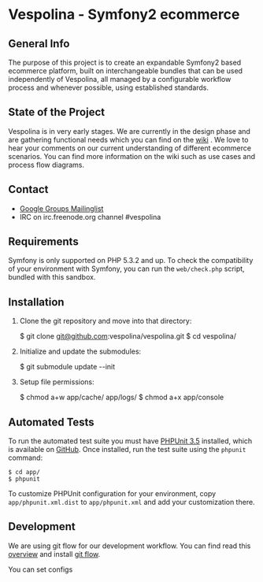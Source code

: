 Vespolina - Symfony2 ecommerce
==============================

General Info
------------

The purpose of this project is to create an expandable Symfony2 based ecommerce platform, built on interchangeable bundles that can be used independently of Vespolina, all managed by a configurable workflow process and whenever possible, using established standards.

State of the Project
--------------------

Vespolina is in very early stages.  We are currently in the design phase and are gathering functional needs which you can find on the
[wiki][vespolina_wiki] .  We love to hear your comments on our current understanding of different ecommerce scenarios.  You can find more information on the wiki such as use cases and process flow diagrams.

[vespolina_wiki]: https://github.com/vespolina/vespolina/wiki


Contact
-------
* [Google Groups Mailinglist](http://groups.google.com/group/vespolina-dev)
* IRC on irc.freenode.org channel #vespolina

Requirements
------------

Symfony is only supported on PHP 5.3.2 and up. To check the compatibility of
your environment with Symfony, you can run the `web/check.php` script, bundled
with this sandbox.

Installation
------------

  1. Clone the git repository and move into that directory:

        $ git clone git@github.com:vespolina/vespolina.git
        $ cd vespolina/

  2. Initialize and update the submodules:

        $ git submodule update --init

  3. Setup file permissions:

        $ chmod a+w app/cache/ app/logs/
        $ chmod a+x app/console

Automated Tests
---------------

To run the automated test suite you must have [PHPUnit 3.5][phpunit]
installed, which is available on [GitHub][phpunit_github]. Once installed, run
the test suite using the `phpunit` command:

    $ cd app/
    $ phpunit

To customize PHPUnit configuration for your environment, copy
`app/phpunit.xml.dist` to `app/phpunit.xml` and add your
customization there.

[phpunit]: http://www.phpunit.de
[phpunit_github]: http://github.com/sebastianbergmann/phpunit



Development
-----------

We are using git flow for our development workflow.  You can find read 
this [overview][gitflow_overview] and install [git flow][gitflow_github].

You can set configs

[gitflow_overview]: http://jeffkreeftmeijer.com/2010/why-arent-you-using-git-flow/
[gitflow_github]: https://github.com/nvie/gitflow

